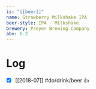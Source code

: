```yaml
---
is: "[[beer]]"
name: Strawberry Milkshake IPA
beer-style: IPA - Milkshake
brewery: Preyer Brewing Company
abv: 6.2
---
```

# Log
- [x] [[2018-07]] #do/drink/beer 👍
